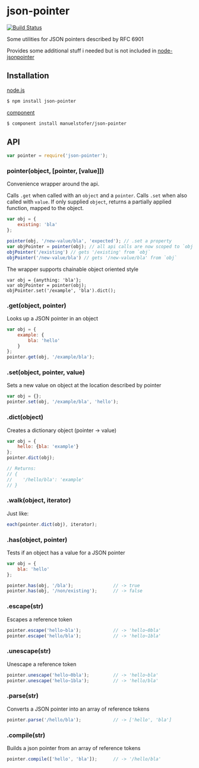 # json-pointer

[![Build Status](https://travis-ci.org/manuelstofer/json-pointer.png)](https://travis-ci.org/manuelstofer/json-pointer)


Some utilities for JSON pointers described by RFC 6901

Provides some additional stuff i needed but is not included in [node-jsonpointer](https://github.com/janl/node-jsonpointer)


## Installation

[node.js](http://nodejs.org)

```bash
$ npm install json-pointer
```

[component](https://github.com/component/component)

```bash
$ component install manuelstofer/json-pointer
```

## API

```Javascript
var pointer = require('json-pointer');
```

### pointer(object, [pointer, [value]])

Convenience wrapper around the api.

Calls `.get` when called with an `object` and a `pointer`.
Calls `.set` when also called with `value`.
If only supplied `object`, returns a partially applied function, mapped to the object.


```Javascript
var obj = {
    existing: 'bla'
};

pointer(obj, '/new-value/bla', 'expected'); // .set a property
var objPointer = pointer(obj); // all api calls are now scoped to `obj`
objPointer('/existing') // gets '/existing' from `obj`
objPointer('/new-value/bla') // gets '/new-value/bla' from `obj`
```

The wrapper supports chainable object oriented style

```
var obj = {anything: 'bla'};
var objPointer = pointer(obj);
objPointer.set('/example', 'bla').dict();
```

### .get(object, pointer)

Looks up a JSON pointer in an object

```Javascript
var obj = {
    example: {
        bla: 'hello'
    }
};
pointer.get(obj, '/example/bla');
```



### .set(object, pointer, value)

Sets a new value on object at the location described by pointer

```Javascript
var obj = {};
pointer.set(obj, '/example/bla', 'hello');
```


### .dict(object)

Creates a dictionary object (pointer -> value)

```Javascript
var obj = {
    hello: {bla: 'example'}
};
pointer.dict(obj);

// Returns:
// {
//    '/hello/bla': 'example'
// }
```


### .walk(object, iterator)

Just like:

```Javascript
each(pointer.dict(obj), iterator);
```


### .has(object, pointer)

Tests if an object has a value for a JSON pointer

```Javascript
var obj = {
    bla: 'hello'
};

pointer.has(obj, '/bla');               // -> true
pointer.has(obj, '/non/existing');      // -> false
```



### .escape(str)

Escapes a reference token

```Javascript
pointer.escape('hello~bla');            // -> 'hello~0bla'
pointer.escape('hello/bla');            // -> 'hello~1bla'
```



### .unescape(str)

Unescape a reference token

```Javascript
pointer.unescape('hello~0bla');         // -> 'hello~bla'
pointer.unescape('hello~1bla');         // -> 'hello/bla'
```


### .parse(str)

Converts a JSON pointer into an array of reference tokens

```Javascript
pointer.parse('/hello/bla');            // -> ['hello', 'bla']
```


### .compile(str)

Builds a json pointer from an array of reference tokens

```Javascript
pointer.compile(['hello', 'bla']);      // -> '/hello/bla'
```
